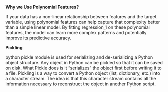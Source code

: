 **Why we Use Polynomial Features?**

If your data has a non-linear relationship between features and the target variable, 
using polynomial features can help capture that complexity better than a simple linear model. By fitting regression_1 on these polynomial features,
the model can learn more complex patterns and potentially improve its predictive accuracy.


**Pickling**

python pickle module is used for serializing and de-serializing a Python object structure. Any object in Python can be pickled so that it can be saved on disk. What Pickle does is it “serializes” the object first before writing it to a file. Pickling is a way to convert a Python object (list, dictionary, etc.) into a character stream. The idea is that this character stream contains all the information necessary to reconstruct the object in another Python script.

